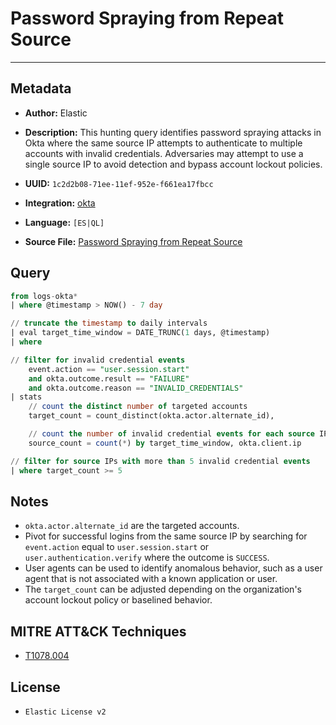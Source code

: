 # Password Spraying from Repeat Source

---

## Metadata

- **Author:** Elastic
- **Description:** This hunting query identifies password spraying attacks in Okta where the same source IP attempts to authenticate to multiple accounts with invalid credentials. Adversaries may attempt to use a single source IP to avoid detection and bypass account lockout policies.

- **UUID:** `1c2d2b08-71ee-11ef-952e-f661ea17fbcc`
- **Integration:** [okta](https://docs.elastic.co/integrations/okta)
- **Language:** `[ES|QL]`
- **Source File:** [Password Spraying from Repeat Source](../queries/credential_access_password_spraying_from_repeat_source.toml)

## Query

```sql
from logs-okta*
| where @timestamp > NOW() - 7 day

// truncate the timestamp to daily intervals
| eval target_time_window = DATE_TRUNC(1 days, @timestamp)
| where

// filter for invalid credential events
    event.action == "user.session.start"
    and okta.outcome.result == "FAILURE"
    and okta.outcome.reason == "INVALID_CREDENTIALS"
| stats
    // count the distinct number of targeted accounts
    target_count = count_distinct(okta.actor.alternate_id),

    // count the number of invalid credential events for each source IP
    source_count = count(*) by target_time_window, okta.client.ip

// filter for source IPs with more than 5 invalid credential events
| where target_count >= 5
```

## Notes

- `okta.actor.alternate_id` are the targeted accounts.
- Pivot for successful logins from the same source IP by searching for `event.action` equal to `user.session.start` or `user.authentication.verify` where the outcome is `SUCCESS`.
- User agents can be used to identify anomalous behavior, such as a user agent that is not associated with a known application or user.
- The `target_count` can be adjusted depending on the organization's account lockout policy or baselined behavior.

## MITRE ATT&CK Techniques

- [T1078.004](https://attack.mitre.org/techniques/T1078/004)

## License

- `Elastic License v2`
